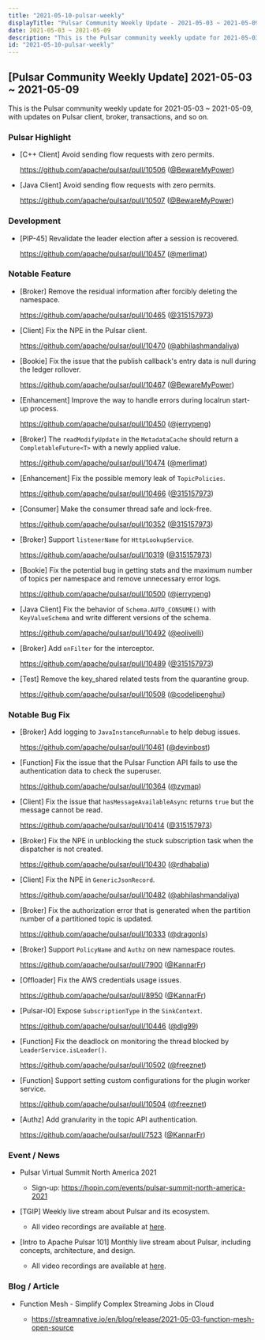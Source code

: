 ```yaml
---
title: "2021-05-10-pulsar-weekly"
displayTitle: "Pulsar Community Weekly Update - 2021-05-03 ~ 2021-05-09"
date: 2021-05-03 ~ 2021-05-09
description: "This is the Pulsar community weekly update for 2021-05-03 ~ 2021-05-09, with updates on Pulsar client, broker, transactions, and so on."
id: "2021-05-10-pulsar-weekly"
---
```


## [Pulsar Community Weekly Update] 2021-05-03 ~ 2021-05-09

This is the Pulsar community weekly update for 2021-05-03 ~ 2021-05-09, with updates on Pulsar client, broker, transactions, and so on.

### Pulsar Highlight

- [C++ Client] Avoid sending flow requests with zero permits.

  https://github.com/apache/pulsar/pull/10506 ([@BewareMyPower](https://github.com/BewareMyPower))

- [Java Client] Avoid sending flow requests with zero permits.

  https://github.com/apache/pulsar/pull/10507 ([@BewareMyPower](https://github.com/BewareMyPower))

### Development

- [PIP-45] Revalidate the leader election after a session is recovered.

  https://github.com/apache/pulsar/pull/10457 ([@merlimat](https://github.com/merlimat))

### Notable Feature
  
- [Broker] Remove the residual information after forcibly deleting the namespace.

  https://github.com/apache/pulsar/pull/10465 ([@315157973](https://github.com/315157973))
  
- [Client] Fix the NPE in the Pulsar client.

  https://github.com/apache/pulsar/pull/10470 ([@abhilashmandaliya](https://github.com/abhilashmandaliya))
  
- [Bookie] Fix the issue that the publish callback's entry data is null during the ledger rollover.

  https://github.com/apache/pulsar/pull/10467 ([@BewareMyPower](https://github.com/BewareMyPower))
  
- [Enhancement] Improve the way to handle errors during localrun start-up process.

  https://github.com/apache/pulsar/pull/10450 ([@jerrypeng](https://github.com/jerrypeng))
  
- [Broker] The `readModifyUpdate` in the `MetadataCache` should return a `CompletableFuture<T>` with a newly applied value.

  https://github.com/apache/pulsar/pull/10474 ([@merlimat](https://github.com/merlimat))
  
- [Enhancement] Fix the possible memory leak of `TopicPolicies`.

  https://github.com/apache/pulsar/pull/10466 ([@315157973](https://github.com/315157973))
  
- [Consumer] Make the consumer thread safe and lock-free.

  https://github.com/apache/pulsar/pull/10352 ([@315157973](https://github.com/315157973))
  
- [Broker] Support `listenerName` for `HttpLookupService`.

  https://github.com/apache/pulsar/pull/10319 ([@315157973](https://github.com/315157973))
  
- [Bookie] Fix the potential bug in getting stats and the maximum number of topics per namespace and remove unnecessary error logs.

  https://github.com/apache/pulsar/pull/10500 ([@jerrypeng](https://github.com/jerrypeng))
  
- [Java Client] Fix the behavior of `Schema.AUTO_CONSUME()` with `KeyValueSchema` and write different versions of the schema.

  https://github.com/apache/pulsar/pull/10492 ([@eolivelli](https://github.com/eolivelli))
  
- [Broker] Add `onFilter` for the interceptor.

  https://github.com/apache/pulsar/pull/10489 ([@315157973](https://github.com/315157973))
  
- [Test] Remove the key_shared related tests from the quarantine group.

  https://github.com/apache/pulsar/pull/10508 ([@codelipenghui](https://github.com/codelipenghui))
  
### Notable Bug Fix

- [Broker] Add logging to `JavaInstanceRunnable` to help debug issues.

  https://github.com/apache/pulsar/pull/10461 ([@devinbost](https://github.com/devinbost))

- [Function] Fix the issue that the Pulsar Function API fails to use the authentication data to check the superuser.

  https://github.com/apache/pulsar/pull/10364 ([@zymap](https://github.com/zymap))

- [Client] Fix the issue that `hasMessageAvailableAsync` returns `true` but the message cannot be read.

  https://github.com/apache/pulsar/pull/10414 ([@315157973](https://github.com/315157973))

- [Broker] Fix the NPE in unblocking the stuck subscription task when the dispatcher is not created.

  https://github.com/apache/pulsar/pull/10430 ([@rdhabalia](https://github.com/rdhabalia))

- [Client] Fix the NPE in `GenericJsonRecord`.

  https://github.com/apache/pulsar/pull/10482 ([@abhilashmandaliya](https://github.com/abhilashmandaliya))

- [Broker] Fix the authorization error that is generated when the partition number of a partitioned topic is updated.

  https://github.com/apache/pulsar/pull/10333 ([@dragonls](https://github.com/dragonls))

- [Broker] Support `PolicyName` and `Authz` on new namespace routes.

  https://github.com/apache/pulsar/pull/7900 ([@KannarFr](https://github.com/KannarFr))

- [Offloader] Fix the AWS credentials usage issues.

  https://github.com/apache/pulsar/pull/8950 ([@KannarFr](https://github.com/KannarFr))

- [Pulsar-IO] Expose `SubscriptionType` in the `SinkContext`.

  https://github.com/apache/pulsar/pull/10446 ([@dlg99](https://github.com/dlg99))

- [Function] Fix the deadlock on monitoring the thread blocked by `LeaderService.isLeader()`.

  https://github.com/apache/pulsar/pull/10502 ([@freeznet](https://github.com/freeznet))

- [Function] Support setting custom configurations for the plugin worker service.

  https://github.com/apache/pulsar/pull/10504 ([@freeznet](https://github.com/freeznet))

- [Authz] Add granularity in the topic API authentication.

  https://github.com/apache/pulsar/pull/7523 ([@KannarFr](https://github.com/KannarFr))

### Event / News

- Pulsar Virtual Summit North America 2021

    - Sign-up: https://hopin.com/events/pulsar-summit-north-america-2021

- [TGIP] Weekly live stream about Pulsar and its ecosystem.

  - All video recordings are available at [here](https://streamnative.io/resource#tgip).

- [Intro to Apache Pulsar 101] Monthly live stream about Pulsar, including concepts, architecture, and design.

    - All video recordings are available at [here](https://streamnative.io/en/resource#intro-to-apache-pulsar-101).

### Blog / Article

- Function Mesh - Simplify Complex Streaming Jobs in Cloud

  - https://streamnative.io/en/blog/release/2021-05-03-function-mesh-open-source
